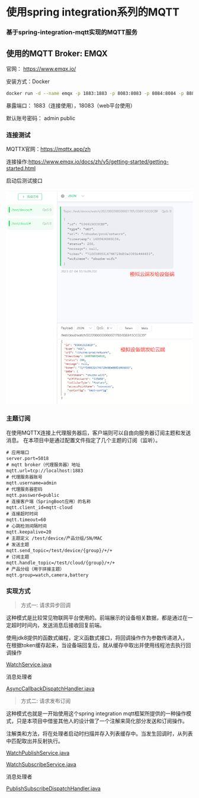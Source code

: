 # 使用spring integration系列的MQTT

### 基于spring-integration-mqtt实现的MQTT服务

## 使用的MQTT Broker: EMQX

官网： https://www.emqx.io/

安装方式：Docker

```bash
docker run -d --name emqx -p 1883:1883 -p 8083:8083 -p 8084:8084 -p 8883:8883 -p 18083:18083 emqx/emqx
```

暴露端口： 1883（连接使用），18083（web平台使用）

默认账号密码： admin public

### 连接测试

MQTTX官网：https://mqttx.app/zh

连接操作:https://www.emqx.io/docs/zh/v5/getting-started/getting-started.html

启动后测试接口

![cloud-send-device](img/cloud-send-device.png)


### 主题订阅

在使用MQTTX连接上代理服务器后，客户端则可以自由向服务器订阅主题和发送消息。
在本项目中是通过配置文件指定了几个主题的订阅（监听）。

```properties
# 应用端口
server.port=5018
# mqtt broker（代理服务器）地址
mqtt.url=tcp://localhost:1883
# 代理服务器账号
mqtt.username=admin
# 代理服务器密码
mqtt.password=public
# 连接客户端（SpringBoot应用）的名称
mqtt.client_id=mqtt-cloud
# 连接超时时间
mqtt.timeout=60
# 心跳检测间隔时间
mqtt.keepalive=20
# 主题定义 /test/device/产品分组/SN/MAC
# 发送主题
mqtt.send_topic=/test/device/{group}/+/+
# 订阅主题
mqtt.handle_topic=/test/cloud/{group}/+/+
# 产品分组（用于拼接主题）
mqtt.group=watch,camera,battery
```

### 实现方式

> 方式一: 请求异步回调

这种模式是比较常见物联网平台使用的。前端展示的设备相关数据，都是通过在一定超时时间内，发送消息后接收回复前端。

使用jdk8提供的函数式编程，定义函数式接口，将回调操作作为参数传递进入，在根据token缓存起来，当设备端回复后，就从缓存中取出并使用线程池去执行回调操作

[WatchService.java](src/main/java/com/zhuzhe/integrationmqtt/service/WatchService.java)

消息处理者

[AsyncCallbackDispatchHandler.java](src/main/java/com/zhuzhe/integrationmqtt/mqtt/handler/AsyncCallbackDispatchHandler.java)


> 方式二: 请求发布订阅

这种模式也就是一开始使用这个spring integration mqtt框架所提供的一种操作模式，只是本项目中借鉴其他人的设计做了一个注解来简化部分发送和订阅操作。

注解类和方法，将在处理者启动时扫描并存入列表缓存中。当发生回调时，从列表中匹配取出并反射执行。

[WatchPublishService.java](src/main/java/com/zhuzhe/integrationmqtt/service/pubsub/WatchPublishService.java)

[WatchSubscribeService.java](src/main/java/com/zhuzhe/integrationmqtt/service/pubsub/WatchSubscribeService.java)

消息处理者

[PublishSubscribeDispatchHandler.java](src/main/java/com/zhuzhe/integrationmqtt/mqtt/handler/PublishSubscribeDispatchHandler.java)